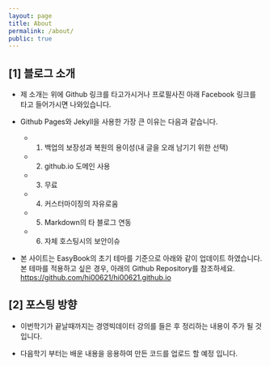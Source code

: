 ```yaml
---
layout: page
title: About
permalink: /about/
public: true
---
```


## [1] 블로그 소개 

* 제 소개는 위에 Github 링크를 타고가시거나 프로필사진 아래 Facebook 링크를 타고 들어가시면 나와있습니다.

* Github Pages와 Jekyll을 사용한 가장 큰 이유는 다음과 같습니다. 
    - 1) 백업의 보장성과 복원의 용이성(내 글을 오래 남기기 위한 선택) 
    - 2) github.io 도메인 사용 
    - 3) 무료 
    - 4) 커스터마이징의 자유로움 
    - 5) Markdown의 타 블로그 연동
    - 6) 자체 호스팅시의 보안이슈
* 본 사이트는 EasyBook의 초기 테마를 기준으로 아래와 같이 업데이트 하였습니다. 본 테마를 적용하고 싶은 경우, 아래의 Github Repository를 참조하세요. 
<https://github.com/hi00621/hi00621.github.io>

## [2] 포스팅 방향

* 이번학기가 끝날때까지는 경영빅데이터 강의를 들은 후 정리하는 내용이 주가 될 것입니다.

* 다음학기 부터는 배운 내용을 응용하여 만든 코드를 업로드 할 예정 입니다.
